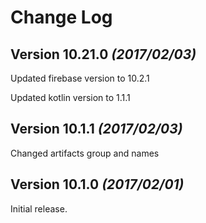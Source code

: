 # Change Log
## Version 10.21.0 *(2017/02/03)*
Updated firebase version to 10.2.1

Updated kotlin version to 1.1.1

## Version 10.1.1 *(2017/02/03)*

Changed artifacts group and names

## Version 10.1.0 *(2017/02/01)*

Initial release.